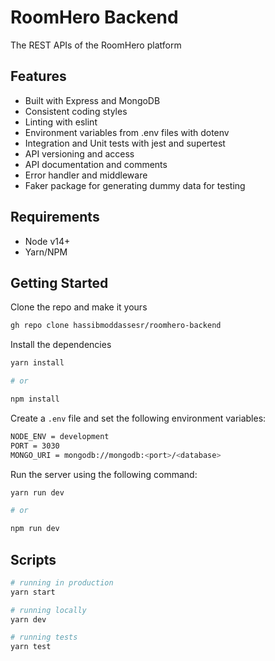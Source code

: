# RoomHero Backend

The REST APIs of the RoomHero platform

## Features

- Built with Express and MongoDB
- Consistent coding styles
- Linting with eslint
- Environment variables from .env files with dotenv
- Integration and Unit tests with jest and supertest
- API versioning and access
- API documentation and comments
- Error handler and middleware
- Faker package for generating dummy data for testing

## Requirements

- Node v14+
- Yarn/NPM

## Getting Started

Clone the repo and make it yours

```bash
gh repo clone hassibmoddassesr/roomhero-backend
```

Install the dependencies

```bash
yarn install

# or

npm install
```

Create a `.env` file and set the following environment variables: 

```bash
NODE_ENV = development
PORT = 3030
MONGO_URI = mongodb://mongodb:<port>/<database>
```

Run the server using the following command:

```bash
yarn run dev

# or

npm run dev
```

## Scripts

```bash
# running in production
yarn start

# running locally
yarn dev

# running tests
yarn test
```